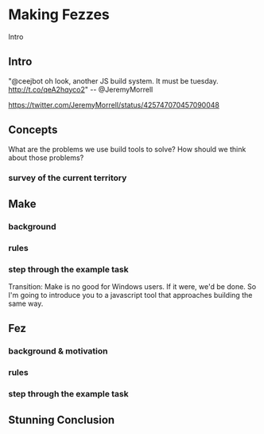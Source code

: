 # Making Fezzes

Intro

## Intro

"@ceejbot oh look, another JS build system. It must be tuesday. http://t.co/qeA2hqyco2" -- @JeremyMorrell

https://twitter.com/JeremyMorrell/status/425747070457090048

## Concepts

What are the problems we use build tools to solve? How should we think about those problems?

### survey of the current territory

### 

## Make

### background

### rules

### step through the example task


Transition: Make is no good for Windows users. If it were, we'd be done. So I'm going to introduce you to a javascript tool that approaches building the same way.

## Fez

### background & motivation

### rules

### step through the example task

## Stunning Conclusion

